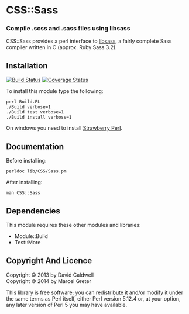 CSS::Sass
=========

### Compile .scss and .sass files using libsass

CSS::Sass provides a perl interface to [libsass][1], a fairly complete
Sass compiler written in C (approx. Ruby Sass 3.2). 

[1]: https://github.com/hcatlin/libsass

Installation
------------

[![Build Status](https://travis-ci.org/sass/perl-libsass.svg?branch=master)](https://travis-ci.org/sass/perl-libsass)
[![Coverage Status](https://img.shields.io/coveralls/sass/perl-libsass.svg)](https://coveralls.io/r/sass/perl-libsass?branch=master)

To install this module type the following:

    perl Build.PL
    ./Build verbose=1
    ./Build test verbose=1
    ./Build install verbose=1

On windows you need to install [Strawberry Perl](http://strawberryperl.com/).

Documentation
-------------

Before installing:

    perldoc lib/CSS/Sass.pm

After installing:

    man CSS::Sass

Dependencies
------------

This module requires these other modules and libraries:

  * Module::Build
  * Test::More

Copyright And Licence
---------------------

Copyright © 2013 by David Caldwell  
Copyright © 2014 by Marcel Greter

This library is free software; you can redistribute it and/or modify
it under the same terms as Perl itself, either Perl version 5.12.4 or,
at your option, any later version of Perl 5 you may have available.
